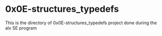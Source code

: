 # 0x0E-structures_typedefs

This is the directory of 0x0E-structures_typedefs project done during the alx SE program
